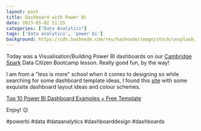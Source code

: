 ```yaml
---
layout: post
title: Dashboard with Power Bi
date: 2023-05-02 11:25
categories: ["Data Analytics"]
tags: ['data analytics', 'power bi']
background: https://cdn.hashnode.com/res/hashnode/image/stock/unsplash/JKUTrJ4vK00/upload/ac0fcce1043181b8cbe675013e9e01ec.jpeg?w=1600&h=840&fit=crop&crop=entropy&auto=compress,format&format=webp
---
```


Today was a Visualisation/Building Power BI dashboards on our [Cambridge Spark](https://www.cambridgespark.com/) Data Citizen Bootcamp lesson. Really good fun, by the way!  
  
I am from a "less is more" school when it comes to designing so while searching for some dashboard template ideas, I found this [site](https://www.numerro.io/guides/top-10-power-bi-dashboard-examples-free-template) with some exquisite dashboard layout ideas and colour schemes.

[Top 10 Power BI Dashboard Examples + Free Template](https://www.numerro.io/guides/top-10-power-bi-dashboard-examples-free-template)

Enjoy! 😉  
  
#powerbi #data #dataanalytics #dashboarddesign #dashboards